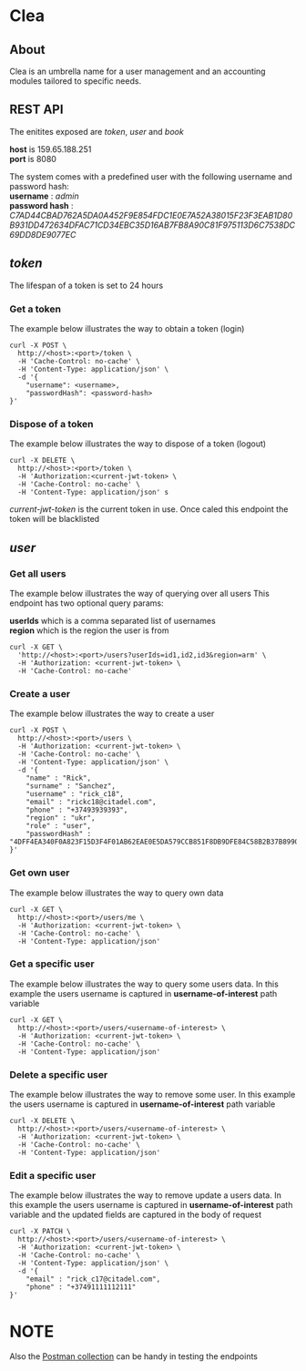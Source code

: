 # Clea

## About

Clea is an umbrella name for a user management and  an accounting modules tailored to specific needs.

## REST API

The enitites exposed are *token*, *user* and *book*

**host** is 159.65.188.251  
**port** is 8080  

The system comes with a predefined user with the following username and password hash:  
**username** : *admin*   
**password hash** :  *C7AD44CBAD762A5DA0A452F9E854FDC1E0E7A52A38015F23F3EAB1D80B931DD472634DFAC71CD34EBC35D16AB7FB8A90C81F975113D6C7538DC69DD8DE9077EC*

## *token*

The lifespan of a token is set to 24 hours

### Get a token

The example below illustrates the way to obtain a token (login)

```
curl -X POST \
  http://<host>:<port>/token \
  -H 'Cache-Control: no-cache' \
  -H 'Content-Type: application/json' \
  -d '{
	"username": <username>,
	"passwordHash": <password-hash>
}'
```

### Dispose of a token

The example below illustrates the way to dispose of a token (logout)

```
curl -X DELETE \
  http://<host>:<port>/token \
  -H 'Authorization:<current-jwt-token> \
  -H 'Cache-Control: no-cache' \
  -H 'Content-Type: application/json' s
```

*current-jwt-token* is the current token in use. Once caled this endpoint the token will be blacklisted

## *user*

### Get all users

The example below illustrates the way of querying over all users
This endpoint has two optional query params:  

**userIds** which is a comma separated list of usernames  
**region** which is the region the user is from  

```
curl -X GET \
  'http://<host>:<port>/users?userIds=id1,id2,id3&region=arm' \
  -H 'Authorization: <current-jwt-token> \
  -H 'Cache-Control: no-cache' 
```

### Create a user

The example below illustrates the way to create a user

```
curl -X POST \
  http://<host>:<port>/users \
  -H 'Authorization: <current-jwt-token> \
  -H 'Cache-Control: no-cache' \
  -H 'Content-Type: application/json' \
  -d '{
	"name" : "Rick",
	"surname" : "Sanchez",
	"username" : "rick_c18",
	"email" : "rickc18@citadel.com",
	"phone" : "+37493939393",
	"region" : "ukr",
	"role" : "user",
	"passwordHash" : "4DFF4EA340F0A823F15D3F4F01AB62EAE0E5DA579CCB851F8DB9DFE84C58B2B37B89903A740E1EE172DA793A6E79D560E5F7F9BD058A12A280433ED6FA46510A"
}'
```

### Get own user
The example below illustrates the way to query own data

```
curl -X GET \
  http://<host>:<port>/users/me \
  -H 'Authorization: <current-jwt-token> \
  -H 'Cache-Control: no-cache' \
  -H 'Content-Type: application/json'
```


### Get a specific user

The example below illustrates the way to query some users data. In this example the users username is captured in **username-of-interest** path variable

```
curl -X GET \
  http://<host>:<port>/users/<username-of-interest> \
  -H 'Authorization: <current-jwt-token> \
  -H 'Cache-Control: no-cache' \
  -H 'Content-Type: application/json'
```

### Delete a specific user

The example below illustrates the way to remove some user. In this example the users username is captured in **username-of-interest** path variable

```
curl -X DELETE \
  http://<host>:<port>/users/<username-of-interest> \
  -H 'Authorization: <current-jwt-token> \
  -H 'Cache-Control: no-cache' \
  -H 'Content-Type: application/json'
```

### Edit a specific user

The example below illustrates the way to remove update a users data. In this example the users username is captured in **username-of-interest** path variable and the updated fields are captured in the body of request

```
curl -X PATCH \
  http://<host>:<port>/users/<username-of-interest> \
  -H 'Authorization: <current-jwt-token> \
  -H 'Cache-Control: no-cache' \
  -H 'Content-Type: application/json' \
  -d '{
	"email" : "rick_c17@citadel.com",
    "phone" : "+37491111112111"
}'
```

# NOTE
Also the [Postman collection](https://www.getpostman.com/collections/536663a9b343d33250e8) can be handy in testing the endpoints